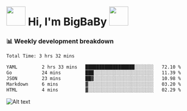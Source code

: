 <!-- Title -->
<h1>
    <img src="https://media.tenor.com/TlyRveJkgo4AAAAi/cloud-cloud-strife.gif" width="50"/>
    Hi, I'm BigBaBy
    <img src="https://media.tenor.com/TlyRveJkgo4AAAAi/cloud-cloud-strife.gif" width="50"/>
</h1>

<h3> 📊 Weekly development breakdown </h3>
<!-- waka-readme-stats -->

<!--START_SECTION:waka-->

```txt
Total Time: 3 hrs 32 mins

YAML         2 hrs 33 mins   ██████████████████░░░░░░░   72.10 %
Go           24 mins         ███░░░░░░░░░░░░░░░░░░░░░░   11.39 %
JSON         23 mins         ██▓░░░░░░░░░░░░░░░░░░░░░░   10.98 %
Markdown     6 mins          ▓░░░░░░░░░░░░░░░░░░░░░░░░   03.20 %
HTML         4 mins          ▓░░░░░░░░░░░░░░░░░░░░░░░░   02.29 %
```

<!--END_SECTION:waka-->

![Alt text](https://spotify-recently-played-readme.vercel.app/api?user=21b7yx6vkj66csord5swswvza&count=10&width=1000)
